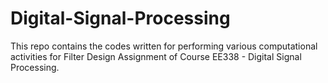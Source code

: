 # Digital-Signal-Processing

This repo contains the codes written for performing various computational activities for Filter Design Assignment of Course EE338 - Digital Signal Processing.
